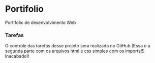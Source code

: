 # Portifolio
Portifolio de desenvolvimento Web
### Tarefas 
O controle das tarefas desse projeto sera realizada no GitHub
(Essa e a segunda parte com os arquivos html e css simples com os imports!!) Inacabado!!
